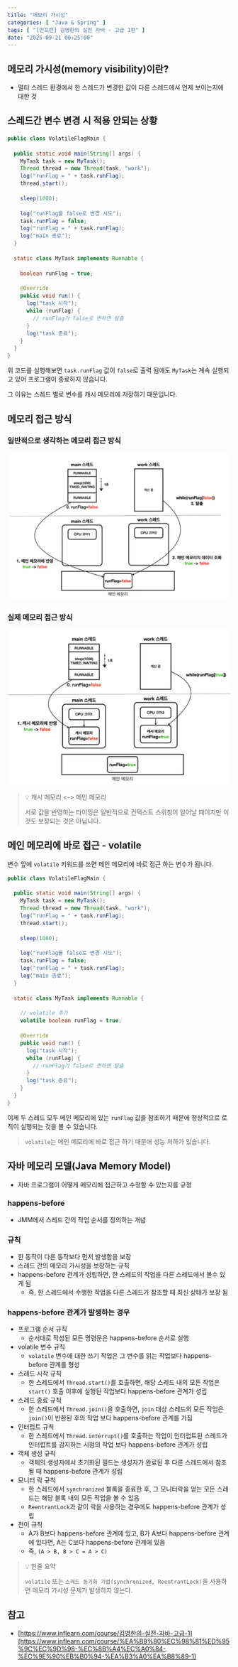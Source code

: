 ```yaml
---
title: "메모리 가시성"
categories: [ "Java & Spring" ]
tags: [ "[인프런] 김영한의 실전 자바 - 고급 1편" ]
date: "2025-09-21 00:25:00"
---
```


## 메모리 가시성(memory visibility)이란?

- 멀티 스레드 환경에서 한 스레드가 변경한 값이 다른 스레드에서 언제 보이는지에 대한 것

## 스레드간 변수 변경 시 적용 안되는 상황

```java
public class VolatileFlagMain {

  public static void main(String[] args) {
    MyTask task = new MyTask();
    Thread thread = new Thread(task, "work");
    log("runFlag = " + task.runFlag);
    thread.start();

    sleep(1000);

    log("runFlag를 false로 변경 시도");
    task.runFlag = false;
    log("runFlag = " + task.runFlag);
    log("main 종료");
  }

  static class MyTask implements Runnable {

    boolean runFlag = true;

    @Override
    public void run() {
      log("task 시작");
      while (runFlag) {
        // runFlag가 false로 변하면 탈출
      }
      log("task 종료");
    }
  }
}
```

위 코드를 실행해보면 `task.runFlag` 값이 `false`로 출력 됨에도 `MyTask`는 계속 실행되고 있어 프로그램이 종료하지 않습니다.

그 이유는 스레드 별로 변수를 캐시 메모리에 저장하기 때문입니다.

## 메모리 접근 방식

### 일반적으로 생각하는 메모리 접근 방식

![](/assets/img/posts/2025/2025-09-21-메모리-가시성/711793279485208.png)

### 실제 메모리 접근 방식

![](/assets/img/posts/2025/2025-09-21-메모리-가시성/711801582076791.png)

> 💡 캐시 메모리 <-> 메인 메모리
>
> 서로 값을 반영하는 타이밍은 일반적으로 컨텍스트 스위칭이 일어날 때이지만 이것도 보장되는 것은 아닙니다.

## 메인 메모리에 바로 접근 - volatile

변수 앞에 `volatile` 키워드를 쓰면 메인 메모리에 바로 접근 하는 변수가 됩니다.

```java
public class VolatileFlagMain {

  public static void main(String[] args) {
    MyTask task = new MyTask();
    Thread thread = new Thread(task, "work");
    log("runFlag = " + task.runFlag);
    thread.start();

    sleep(1000);

    log("runFlag를 false로 변경 시도");
    task.runFlag = false;
    log("runFlag = " + task.runFlag);
    log("main 종료");
  }

  static class MyTask implements Runnable {

    // volatile 추가
    volatile boolean runFlag = true;

    @Override
    public void run() {
      log("task 시작");
      while (runFlag) {
        // runFlag가 false로 변하면 탈출
      }
      log("task 종료");
    }
  }
}

```

이제 두 스레드 모두 메인 메모리에 있는 `runFlag` 값을 참조하기 때문에 정상적으로 로직이 실행되는 것을 볼 수 있습니다.

> `volatile`는 메인 메모리에 바로 접근 하기 때문에 성능 저하가 있습니다.

## 자바 메모리 모델(Java Memory Model)

- 자바 프로그램이 어떻게 메모리에 접근하고 수정할 수 있는지를 규정

### happens-before

- JMM에서 스레드 간의 작업 순서를 정의하는 개념

### 규칙

- 한 동작이 다른 동작보다 먼저 발생함을 보장
- 스레드 간의 메모리 가시성을 보장하는 규칙
- happens-before 관계가 성립하면, 한 스레드의 작업을 다른 스레드에서 볼수 있게 됨
  - 즉, 한 스레드에서 수행한 작업을 다른 스레드가 참조할 때 최신 상태가 보장 됨

### happens-before 관계가 발생하는 경우

- 프로그램 순서 규칙
  - 순서대로 작성된 모든 명령문은 happens-before 순서로 실행
- volatile 변수 규칙
  - `volatile` 변수에 대한 쓰기 작업은 그 변수를 읽는 작업보다 happens-before 관계를 형성
- 스레드 시작 규칙
  - 한 스레드에서 `Thread.start()`를 호출하면, 해당 스레드 내의 모든 작업은 `start()` 호출 이후에 실행된 작업보다 happens-before 관계가 성립
- 스레드 종료 규칙
  - 한 스레드에서 `Thread.join()`을 호출하면, `join` 대상 스레드의 모든 작업은 `join()`이 반환된 후의 작업 보다 happens-before 관계를 가짐
- 인터럽트 규칙
  - 한 스레드에서 `Thread.interrupt()`를 호출하는 작업이 인터럽트된 스레드가 인터럽트를 감지하는 시점의 작업 보다 happens-before 관계가 성립
- 객체 생성 규칙
  - 객체의 생성자에서 초기화된 필드는 생성자가 완료된 후 다른 스레드에서 참조될 때 happens-before 관계가 성립
- 모니터 락 규칙
  - 한 스레드에서 `synchronized` 블록을 종료한 후, 그 모니터락을 얻는 모든 스레드는 해당 블록 내의 모든 작업을 볼 수 있음
  - `ReentrantLock`과 같이 락을 사용하는 경우에도 happens-before 관계가 성립
- 전이 규칙
  - A가 B보다 happens-before 관계에 있고, B가 A보다 happens-before 관계에 있다면, A는 C보다 happens-before 관계에 있음
  - 즉, `(A > B, B > C = A > C)`

> 💡 한줄 요약
>
> `volatile` 또는 `스레드 동기화 기법(synchronized, ReentrantLock)`을 사용하면 메모리 가시성 문제가 발생하지 않는다.

## 참고

- [https://www.inflearn.com/course/김영한의-실전-자바-고급-1](https://www.inflearn.com/course/%EA%B9%80%EC%98%81%ED%95%9C%EC%9D%98-%EC%8B%A4%EC%A0%84-%EC%9E%90%EB%B0%94-%EA%B3%A0%EA%B8%89-1)
